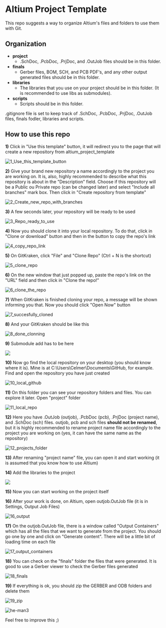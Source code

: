 # Altium Project Template
This repo suggests a way to organize Altium's files and folders to use them with Git.

## Organization

- **project**
    - .SchDoc, .PcbDoc, .PrjDoc, and .OutJob files should be in this folder.
- **finals**
    - Gerber files, BOM, SCH, and PCB PDF's, and any other output generated files should be in this folder.
- **libraries**
    - The libraries that you use on your project should be in this folder. (It is recommended to use libs as submodules).
- **scripts**
    - Scripts should be in this folder.

.gitignore file is set to keep track of .SchDoc, .PcbDoc, .PrjDoc, .OutJob files, finals fodler, libraries and scripts.

## How to use this repo

**1)** Click in "Use this template" button, it will redirect you to the page that will create a new repository from altium_project_template

![1_Use_this_template_button](images/1_Use_this_template_button.jpg)

**2)** Give your brand new repository a name accordingly to the project you are working on. It is, also, highly recommended to describe what this repository is about in the "Description" field. Choose if this repository will be a Public ou Private repo (can be changed later) and select "Include all branches" mark box. Then click in "Create repository from template"

![2_Create_new_repo_with_branches](images/2_Create_new_repo_with_branches.jpg)

**3)** A few seconds later, your repository will be ready to be used

![3_Repo_ready_to_use](images/3_Repo_ready_to_use.jpg)

**4)** Now you should clone it into your local repository. To do that, click in "Clone or download" button and then in the button to copy the repo's link

![4_copy_repo_link](images/4_copy_repo_link.jpg)

**5)** On GitKraken, click "File" and "Clone Repo" (Ctrl + N is the shortcut)

![5_clone_repo](images/5_clone_repo.jpg)

**6)** On the new window that just popped up, paste the repo's link on the "URL" field and then click in "Clone the repo!"

![6_clone_the_repo](images/6_clone_the_repo.jpg)

**7)** When GitKraken is finished cloning your repo, a message will be shown informing you that. Now you should click "Open Now" button

![7_succesfully_cloned](images/7_succesfully_cloned.jpg)

**8)** And your GitKraken should be like this

![8_done_clonning](images/8_done_clonning.jpg)

**9)** Submodule add has to be here

![](images/.jpg)

**10)** Now go find the local repository on your desktop (you should know where it is). Mine is at C:\Users\Celmer\Documents\GitHub, for example. Find and open the repository you have just created

![10_local_github](images/10_local_github.jpg)

**11)** On this folder you can see your repository folders and files. You can explore it later. Open "project" folder

![11_local_repo](images/11_local_repo.jpg)

**12)** Here you have .OutJob (outjob), .PcbDoc (pcb), .PrjDoc (project name), and .SchDoc (sch) files. outjob, pcb and sch files **should not be renamed**, but it is highly recommended to rename project name file accordingly to the project you are working on (yes, it can have the same name as the repository)

![12_projects_folder](images/12_projects_folder.jpg)

**13)** After renaming "project name" file, you can open it and start working (it is assumed that you know how to use Altium)

**14)** Add the libraries to the project

![](images/.jpg)

**15)** Now you can start working on the project itself

**16)** After your work is done, on Altium, open outjob.OutJob file (it is in Settings, Output Job Files)

![16_output](images/16_output.jpg)

**17)** On the outjob.OutJob file, there is a window called "Output Containers" which has all the files that we want to generate from the project. You should go one by one and click on "Generate content". There will be a little bit of loading time on each file

![17_output_containers](images/17_output_containers.jpg)

**18)** You can check on the "finals" folder the files that were generated. It is good to use a Gerber viewer to check the Gerber files generated

![18_finals](images/18_finals.jpg)

**19)** If everything is ok, you should zip the GERBER and ODB folders and delete them

![19_zip](images/19_zip.jpg)

![he-man3](images/he-man3.jpg)

Feel free to improve this ;)